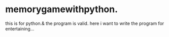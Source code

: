# memorygamewithpython.
this is for python.& the program is valid.
here i want to write the program for entertaining...
